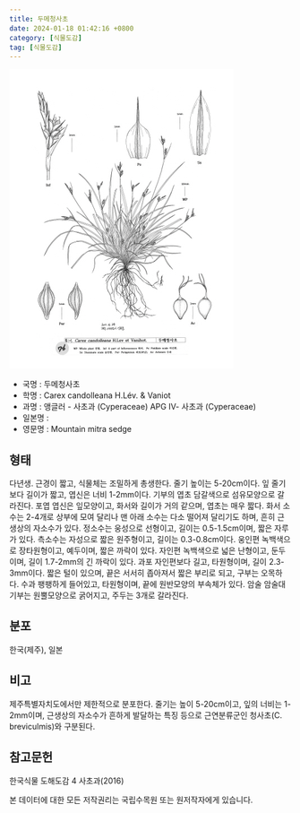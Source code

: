 ```yaml
---
title: 두메청사초
date: 2024-01-18 01:42:16 +0800
category: [식물도감]
tag: [식물도감]
---
```




![두메청사초](/assets/img/fileUpload/plants/basic/illustration/9855_illustration_th2.jpg)
- 국명 : 두메청사초
- 학명 : Carex candolleana H.Lév. & Vaniot
- 과명 : 앵글러 - 사초과 (Cyperaceae) APG Ⅳ- 사초과 (Cyperaceae)
- 일본명 : 
- 영문명 : Mountain mitra sedge


## 형태
다년생. 근경이 짧고, 식물체는 조밀하게 총생한다. 줄기 높이는 5-20cm이다. 잎 줄기보다 길이가 짧고, 엽신은 너비 1-2mm이다. 기부의 엽초 담갈색으로 섬유모양으로 갈라진다. 포엽 엽신은 잎모양이고, 화서와 길이가 거의 같으며, 엽초는 매우 짧다. 화서 소수는 2-4개로 상부에 모여 달리나 맨 아래 소수는 다소 떨어져 달리기도 하며, 흔히 근생상의 자소수가 있다. 정소수는 웅성으로 선형이고, 길이는 0.5-1.5cm이며, 짧은 자루가 있다. 측소수는 자성으로 짧은 원주형이고, 길이는 0.3-0.8cm이다. 웅인편 녹백색으로 장타원형이고, 예두이며, 짧은 까락이 있다. 자인편 녹백색으로 넓은 난형이고, 둔두이며, 길이 1.7-2mm의 긴 까락이 있다. 과포 자인편보다 길고, 타원형이며, 길이 2.3-3mm이다. 짧은 털이 있으며, 끝은 서서히 좁아져서 짧은 부리로 되고, 구부는 오목하다. 수과 팽팽하게 들어있고, 타원형이며, 끝에 원반모양의 부속체가 있다. 암술 암술대 기부는 원뿔모양으로 굵어지고, 주두는 3개로 갈라진다.
## 분포
한국(제주), 일본
## 비고
제주특별자치도에서만 제한적으로 분포한다. 줄기는 높이 5-20cm이고, 잎의 너비는 1-2mm이며, 근생상의 자소수가 흔하게 발달하는 특징 등으로 근연분류군인 청사초(C. breviculmis)와 구분된다.
## 참고문헌
한국식물 도해도감 4 사초과(2016)






본 데이터에 대한 모든 저작권리는 국립수목원 또는 원저작자에게 있습니다.
